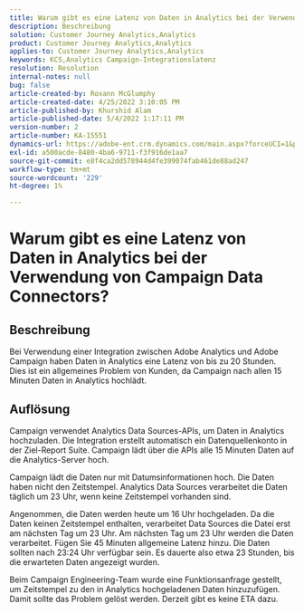 ```yaml
---
title: Warum gibt es eine Latenz von Daten in Analytics bei der Verwendung von Campaign Data Connectors?
description: Beschreibung
solution: Customer Journey Analytics,Analytics
product: Customer Journey Analytics,Analytics
applies-to: Customer Journey Analytics,Analytics
keywords: KCS,Analytics Campaign-Integrationslatenz
resolution: Resolution
internal-notes: null
bug: false
article-created-by: Roxann McGlumphy
article-created-date: 4/25/2022 3:10:05 PM
article-published-by: Khurshid Alam
article-published-date: 5/4/2022 1:17:11 PM
version-number: 2
article-number: KA-15551
dynamics-url: https://adobe-ent.crm.dynamics.com/main.aspx?forceUCI=1&pagetype=entityrecord&etn=knowledgearticle&id=0e3bb3c5-a9c4-ec11-a7b6-0022480a1b51
exl-id: a500acde-8480-4ba6-9711-f3f916de1aa7
source-git-commit: e8f4ca2dd578944d4fe399074fab461de88ad247
workflow-type: tm+mt
source-wordcount: '229'
ht-degree: 1%

---
```


# Warum gibt es eine Latenz von Daten in Analytics bei der Verwendung von Campaign Data Connectors?

## Beschreibung


Bei Verwendung einer Integration zwischen Adobe Analytics und Adobe Campaign haben Daten in Analytics eine Latenz von bis zu 20 Stunden.  Dies ist ein allgemeines Problem von Kunden, da Campaign nach allen 15 Minuten Daten in Analytics hochlädt.


## Auflösung


Campaign verwendet Analytics Data Sources-APIs, um Daten in Analytics hochzuladen. Die Integration erstellt automatisch ein Datenquellenkonto in der Ziel-Report Suite. Campaign lädt über die APIs alle 15 Minuten Daten auf die Analytics-Server hoch.

Campaign lädt die Daten nur mit Datumsinformationen hoch. Die Daten haben nicht den Zeitstempel. Analytics Data Sources verarbeitet die Daten täglich um 23 Uhr, wenn keine Zeitstempel vorhanden sind.

Angenommen, die Daten werden heute um 16 Uhr hochgeladen. Da die Daten keinen Zeitstempel enthalten, verarbeitet Data Sources die Datei erst am nächsten Tag um 23 Uhr. Am nächsten Tag um 23 Uhr werden die Daten verarbeitet. Fügen Sie 45 Minuten allgemeine Latenz hinzu. Die Daten sollten nach 23:24 Uhr verfügbar sein. Es dauerte also etwa 23 Stunden, bis die erwarteten Daten angezeigt wurden.

Beim Campaign Engineering-Team wurde eine Funktionsanfrage gestellt, um Zeitstempel zu den in Analytics hochgeladenen Daten hinzuzufügen. Damit sollte das Problem gelöst werden. Derzeit gibt es keine ETA dazu.
